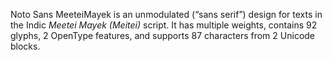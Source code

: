Noto Sans MeeteiMayek is an unmodulated (“sans serif”) design for texts in the Indic _Meetei Mayek (Meitei)_ script. It has multiple weights, contains 92 glyphs, 2 OpenType features, and supports 87 characters from 2 Unicode blocks.